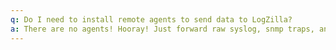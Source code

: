 ```yaml
---
q: Do I need to install remote agents to send data to LogZilla?
a: There are no agents! Hooray! Just forward raw syslog, snmp traps, and even webhooks to LogZilla and let it do the rest for you! 
---
```

